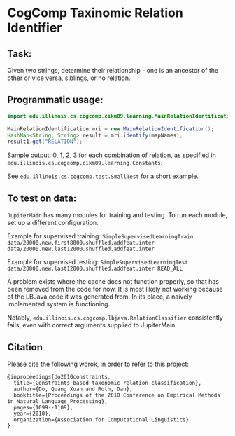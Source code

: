 # CogComp Taxinomic Relation Identifier

## Task:

Given two strings, determine their relationship - one is an ancestor of the other or vice versa, siblings, or no relation.


## Programmatic usage: 

```java 
import edu.illinois.cs.cogcomp.cikm09.learning.MainRelationIdentification;

MainRelationIdentification mri = new MainRelationIdentification();
HashMap<String, String> result = mri.identify(mapNames);
result1.get("RELATION");

```

Sample output: 0, 1, 2, 3 for each combination of relation, as specified in `edu.illinois.cs.cogcomp.cikm09.learning.Constants`. 

See `edu.illinois.cs.cogcomp.test.SmallTest` for a short example. 

## To test on data:

`JupiterMain` has many modules for training and testing. To run each module, set up a different configuration.

Example for supervised training: `SimpleSupervisedLearningTrain data/20000.new.first8000.shuffled.addfeat.inter data/20000.new.last12000.shuffled.addfeat.inter`

Example for supervised testing: `SimpleSupervisedLearningTest data/20000.new.last12000.shuffled.addfeat.inter READ_ALL`

A problem exists where the cache does not function properly, so that has been removed from the code for now. It is most likely not working because of the LBJava code it was generated from. In its place, a naively implemented system is functioning.

Notably, `edu.illinois.cs.cogcomp.lbjava.RelationClassifier` consistently fails, even with correct arguments supplied to JupiterMain.

## Citation

Please cite the following worok, in order to refer to this project: 

```
@inproceedings{do2010constraints,
  title={Constraints based taxonomic relation classification},
  author={Do, Quang Xuan and Roth, Dan},
  booktitle={Proceedings of the 2010 Conference on Empirical Methods in Natural Language Processing},
  pages={1099--1109},
  year={2010},
  organization={Association for Computational Linguistics}
}
```